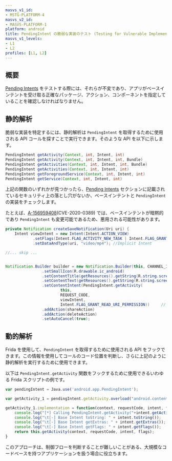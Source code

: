 ```yaml
---
masvs_v1_id:
- MSTG-PLATFORM-4
masvs_v2_id:
- MASVS-PLATFORM-1
platform: android
title: PendingIntent の脆弱な実装のテスト (Testing for Vulnerable Implementation of PendingIntent)
masvs_v1_levels:
- L1
- L2
profiles: [L1, L2]
---
```


## 概要

[Pending Intents](../../../Document/0x05h-Testing-Platform-Interaction.md#pending-intents) をテストする際には、それらが不変であり、アプリがベースインテントを受け取る正確なパッケージ、アクション、コンポーネントを指定していることを確認しなければなりません。

## 静的解析

脆弱な実装を特定するには、静的解析は `PendingIntent` を取得するために使用される API コールを探すことで実行できます。そのような API を以下に示します。

```java
PendingIntent getActivity(Context, int, Intent, int)
PendingIntent getActivity(Context, int, Intent, int, Bundle)
PendingIntent getActivities(Context, int, Intent, int, Bundle)
PendingIntent getActivities(Context, int, Intent, int)
PendingIntent getForegroundService(Context, int, Intent, int)
PendingIntent getService(Context, int, Intent, int)
```

上記の関数のいずれかが見つかったら、[Pending Intents](../../../Document/0x05h-Testing-Platform-Interaction.md#pending-intents) セクションに記載されているセキュリティ上の落とし穴がないか、ベースインテントと `PendingIntent` の実装をチェックします。

たとえば、[A-156959408](https://android.googlesource.com/platform/frameworks/base/+/6ae2bd0e59636254c32896f7f01379d1d704f42d "A-156959408")(CVE-2020-0389) では、ベースインテントが暗黙的であり `PendingIntent` も変更可能であるため、悪用される可能性があります。

```java
private Notification createSaveNotification(Uri uri) {
    Intent viewIntent = new Intent(Intent.ACTION_VIEW)
            .setFlags(Intent.FLAG_ACTIVITY_NEW_TASK | Intent.FLAG_GRANT_READ_URI_PERMISSION)
            .setDataAndType(uri, "video/mp4"); //Implicit Intent

//... skip ...


Notification.Builder builder = new Notification.Builder(this, CHANNEL_ID)
                .setSmallIcon(R.drawable.ic_android)
                .setContentTitle(getResources().getString(R.string.screenrecord_name))
                .setContentText(getResources().getString(R.string.screenrecord_save_message))
                .setContentIntent(PendingIntent.getActivity(
                        this,
                        REQUEST_CODE,
                        viewIntent,
                        Intent.FLAG_GRANT_READ_URI_PERMISSION))     // Mutable PendingIntent.
                .addAction(shareAction)
                .addAction(deleteAction)
                .setAutoCancel(true);

```

## 動的解析

Frida を使用して、`PendingIntent` を取得するために使用される API をフックできます。この情報を使用してコールのコード位置を判断し、さらに上記のように静的解析を実行するために使用できます。

以下は `PendingIntent.getActivity` 関数をフックするために使用できるいわゆる Frida スクリプトの例です。

```javascript
var pendingIntent = Java.use('android.app.PendingIntent');

var getActivity_1 = pendingIntent.getActivity.overload("android.content.Context", "int", "android.content.Intent", "int");

getActivity_1.implementation = function(context, requestCode, intent, flags){
    console.log("[*] Calling PendingIntent.getActivity("+intent.getAction()+")");
    console.log("\t[-] Base Intent toString: " + intent.toString());
    console.log("\t[-] Base Intent getExtras: " + intent.getExtras());
    console.log("\t[-] Base Intent getFlags: " + intent.getFlags());
    return this.getActivity(context, requestCode, intent, flags);
}
```

このアプローチは、制御フローを判断することが難しいことがある、大規模なコードベースを持つアプリケーションを扱う場合に役立ちます。

